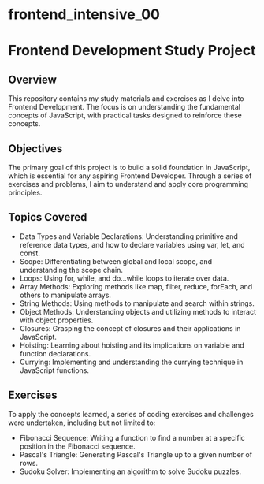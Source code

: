 # frontend_intensive_00
# Frontend Development Study Project
## Overview
This repository contains my study materials and exercises as I delve into Frontend Development. The focus is on understanding the fundamental concepts of JavaScript, with practical tasks designed to reinforce these concepts.

## Objectives
The primary goal of this project is to build a solid foundation in JavaScript, which is essential for any aspiring Frontend Developer. Through a series of exercises and problems, I aim to understand and apply core programming principles.

## Topics Covered
* Data Types and Variable Declarations: Understanding primitive and reference data types, and how to declare variables using var, let, and const.
* Scope: Differentiating between global and local scope, and understanding the scope chain.
* Loops: Using for, while, and do...while loops to iterate over data.
* Array Methods: Exploring methods like map, filter, reduce, forEach, and others to manipulate arrays.
* String Methods: Using methods to manipulate and search within strings.
* Object Methods: Understanding objects and utilizing methods to interact with object properties.
* Closures: Grasping the concept of closures and their applications in JavaScript.
* Hoisting: Learning about hoisting and its implications on variable and function declarations.
* Currying: Implementing and understanding the currying technique in JavaScript functions.
## Exercises
To apply the concepts learned, a series of coding exercises and challenges were undertaken, including but not limited to:

* Fibonacci Sequence: Writing a function to find a number at a specific position in the Fibonacci sequence.
* Pascal's Triangle: Generating Pascal's Triangle up to a given number of rows.
* Sudoku Solver: Implementing an algorithm to solve Sudoku puzzles.
